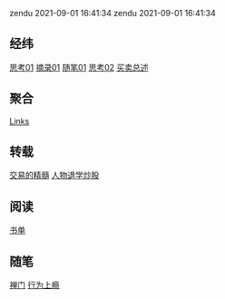 zendu 2021-09-01 16:41:34
zendu 2021-09-01 16:41:34
## 经纬
[思考01](./经纬/「经纬」思考01.md)
[摘录01](./经纬/「经纬」摘录01.md)
[随笔01](./经纬/「经纬」随笔01.md)
[思考02](./经纬/「经纬」思考02.md)
[买卖总述](./经纬/「经纬」买卖总述.md)


## 聚合
[Links](./聚合/「聚合」Links.md)


## 转载
[交易的精髓](./转载/「转载」交易的精髓.md)
[人物退学炒股](./转载/「转载」人物退学炒股.md)


## 阅读
[书单](./阅读/「阅读」书单.md)


## 随笔
[禅门](./随笔/「随笔」禅门.md)
[行为上瘾](./随笔/「随笔」行为上瘾.md)


